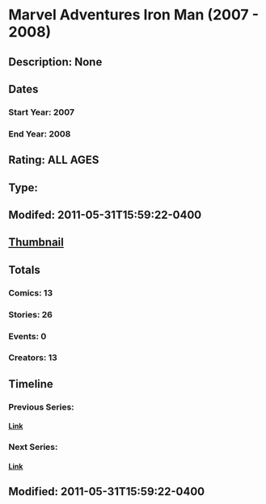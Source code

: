 # Marvel Adventures Iron Man (2007 - 2008)
## Description: None
## Dates
### Start Year: 2007
### End Year: 2008
## Rating: ALL AGES
## Type: 
## Modifed: 2011-05-31T15:59:22-0400
## [Thumbnail](http://i.annihil.us/u/prod/marvel/i/mg/9/80/4bad38565a67c.jpg)
## Totals
### Comics: 13
### Stories: 26
### Events: 0
### Creators: 13
## Timeline
### Previous Series: 
#### [Link]()
### Next Series: 
#### [Link]()
## Modified: 2011-05-31T15:59:22-0400